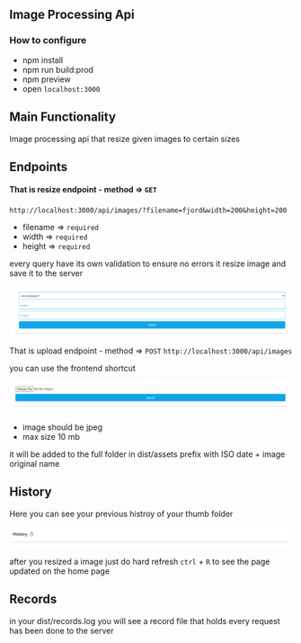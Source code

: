 ## Image Processing Api 

### How to configure
- npm install
- npm run build:prod
- npm preview
- open `localhost:3000`

## Main Functionality

Image processing api that resize given images to certain sizes

## Endpoints

#### That is resize endpoint - method => `GET`
`http://localhost:3000/api/images/?filename=fjord&width=200&height=200`

- filename => `required`
- width => `required`
- height => `required`

every query have its own validation to ensure no errors
it resize image and save it to the server

![resize](./docs/resize.png "resize page")



That is upload endpoint - method => `POST`
`http://localhost:3000/api/images`

you can use the frontend shortcut 

![resize](./docs/upload.png "upload page")


- image should be jpeg
- max size 10 mb

it will be added to the full folder in dist/assets
prefix with ISO date + image original name


## History

Here you can see your previous histroy of your thumb folder

![resize](./docs/history.png "history page")

after you resized a image just do hard refresh `ctrl` + `R` to see the page updated on the home page



## Records

in your dist/records.log you will see a record file that holds every request has been done to the server
